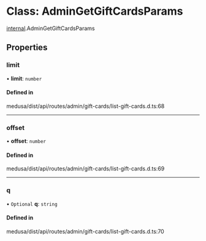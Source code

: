 # Class: AdminGetGiftCardsParams

[internal](../modules/internal-9.md).AdminGetGiftCardsParams

## Properties

### limit

• **limit**: `number`

#### Defined in

medusa/dist/api/routes/admin/gift-cards/list-gift-cards.d.ts:68

___

### offset

• **offset**: `number`

#### Defined in

medusa/dist/api/routes/admin/gift-cards/list-gift-cards.d.ts:69

___

### q

• `Optional` **q**: `string`

#### Defined in

medusa/dist/api/routes/admin/gift-cards/list-gift-cards.d.ts:70
